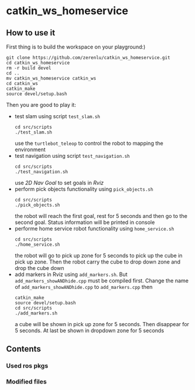 # catkin_ws_homeservice

## How to use it

First thing is to build the workspace on your playground:)
```
git clone https://github.com/zerenlu/catkin_ws_homeservice.git
cd catkin_ws_homeservice
rm -r build devel
cd ..
mv catkin_ws_homeservice catkin_ws
cd catkin_ws
catkin_make
source devel/setup.bash
```
Then you are good to play it:
* test slam using script `test_slam.sh`
  ```
  cd src/scripts
  ./test_slam.sh
  ```
  use the `turtlebot_teleop` to control the robot to mapping the environment
* test navigation using script `test_navigation.sh`
  ```
  cd src/scripts
  ./test_navigation.sh
  ```
  use _2D Nav Goal_ to set goals in _Rviz_
* perform pick objects functionality using `pick_objects.sh`
  ```
  cd src/scripts
  ./pick_objects.sh
  ```
  the robot will reach the first goal, rest for 5 seconds and then go to the second goal. Status information will be printed in console
* performe home service robot functionality using `home_service.sh`
  ```
  cd src/scripts
  ./home_service.sh
  ```  
  the robot will go to pick up zone for 5 seconds to pick up the cube in pick up zone. Then the robot carry the cube to drop down zone and drop the cube down
* add markers in Rviz using `add_markers.sh`. But `add_markers_showANDhide.cpp` must be compiled first. Change the name of `add_markers_showANDhide.cpp` to `add_markers.cpp` then 
  ```
  catkin_make
  source devel/setup.bash
  cd src/scripts
  ./add_markers.sh
  ```
  a cube will be shown in pick up zone for 5 seconds. Then disappear for 5 seconds. At last be shown in dropdown zone for 5 seconds
  
## Contents
### Used ros pkgs
### Modified files
